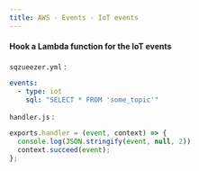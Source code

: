 ```yaml
---
title: AWS - Events - IoT events
---
```


#### Hook a Lambda function for the IoT events

`sqzueezer.yml` :

```yaml
events:
  - type: iot
    sql: "SELECT * FROM 'some_topic'"
```

`handler.js` :

```js
exports.handler = (event, context) => {
  console.log(JSON.stringify(event, null, 2))
  context.succeed(event);
};
```
